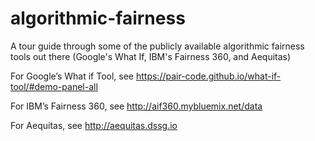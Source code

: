 # algorithmic-fairness
A tour guide through some of the publicly available algorithmic fairness tools out there (Google's What If, IBM's Fairness 360, and Aequitas)


For Google’s What if Tool, see https://pair-code.github.io/what-if-tool/#demo-panel-all

For IBM’s Fairness 360, see http://aif360.mybluemix.net/data 

For Aequitas, see http://aequitas.dssg.io 
